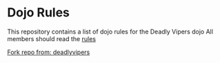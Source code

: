 Dojo Rules
==========

This repository contains a list of dojo rules for the Deadly Vipers dojo
All members should read the [rules](rules)

[Fork repo from: deadlyvipers](https://github.com/deadlyvipers)
